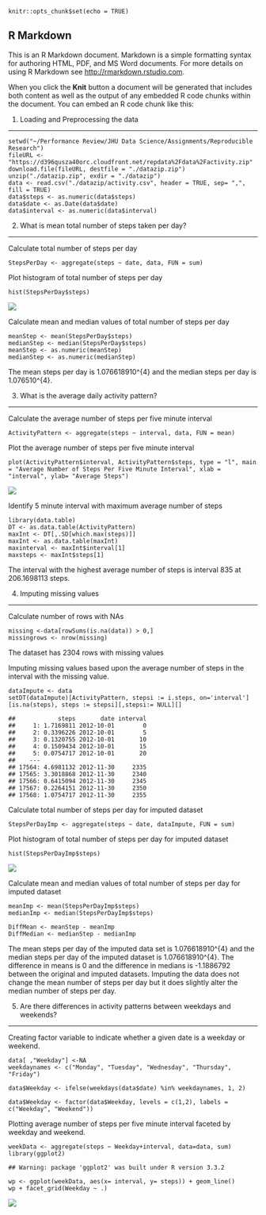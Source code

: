     knitr::opts_chunk$set(echo = TRUE)

R Markdown
----------

This is an R Markdown document. Markdown is a simple formatting syntax
for authoring HTML, PDF, and MS Word documents. For more details on
using R Markdown see <http://rmarkdown.rstudio.com>.

When you click the **Knit** button a document will be generated that
includes both content as well as the output of any embedded R code
chunks within the document. You can embed an R code chunk like this:

1. Loading and Preprocessing the data
-------------------------------------

    setwd("~/Performance Review/JHU Data Science/Assignments/Reproducible Research")
    fileURL <- "https://d396qusza40orc.cloudfront.net/repdata%2Fdata%2Factivity.zip"
    download.file(fileURL, destfile = "./datazip.zip")
    unzip("./datazip.zip", exdir = "./datazip")
    data <- read.csv("./datazip/activity.csv", header = TRUE, sep= ",", fill = TRUE)
    data$steps <- as.numeric(data$steps)
    data$date <- as.Date(data$date)
    data$interval <- as.numeric(data$interval)

2. What is mean total number of steps taken per day?
----------------------------------------------------

Calculate total number of steps per day

    StepsPerDay <- aggregate(steps ~ date, data, FUN = sum)

Plot histogram of total number of steps per day

    hist(StepsPerDay$steps)

![](Assignment1_Amstern01_files/figure-markdown_strict/hist-1.png)

Calculate mean and median values of total number of steps per day

    meanStep <- mean(StepsPerDay$steps)
    medianStep <- median(StepsPerDay$steps)
    meanStep <- as.numeric(meanStep)
    medianStep <- as.numeric(medianStep)

The mean steps per day is 1.076618910^{4} and the median steps per day
is 1.076510^{4}.

3. What is the average daily activity pattern?
----------------------------------------------

Calculate the average number of steps per five minute interval

    ActivityPattern <- aggregate(steps ~ interval, data, FUN = mean)

Plot the average number of steps per five minute interval

    plot(ActivityPattern$interval, ActivityPattern$steps, type = "l", main = "Average Number of Steps Per Five Minute Interval", xlab = "interval", ylab= "Average Steps")

![](Assignment1_Amstern01_files/figure-markdown_strict/unnamed-chunk-5-1.png)

Identify 5 minute interval with maximum average number of steps

    library(data.table)
    DT <- as.data.table(ActivityPattern)
    maxInt <- DT[,.SD[which.max(steps)]]
    maxInt <- as.data.table(maxInt)
    maxinterval <- maxInt$interval[1]
    maxsteps <- maxInt$steps[1]

The interval with the highest average number of steps is interval 835 at
206.1698113 steps.

4. Imputing missing values
--------------------------

Calculate number of rows with NAs

    missing <-data[rowSums(is.na(data)) > 0,]
    missingrows <- nrow(missing)

The dataset has 2304 rows with missing values

Imputing missing values based upon the average number of steps in the
interval with the missing value.

    dataImpute <- data
    setDT(dataImpute)[ActivityPattern, stepsi := i.steps, on='interval'][is.na(steps), steps := stepsi][,stepsi:= NULL][]

    ##            steps       date interval
    ##     1: 1.7169811 2012-10-01        0
    ##     2: 0.3396226 2012-10-01        5
    ##     3: 0.1320755 2012-10-01       10
    ##     4: 0.1509434 2012-10-01       15
    ##     5: 0.0754717 2012-10-01       20
    ##    ---                              
    ## 17564: 4.6981132 2012-11-30     2335
    ## 17565: 3.3018868 2012-11-30     2340
    ## 17566: 0.6415094 2012-11-30     2345
    ## 17567: 0.2264151 2012-11-30     2350
    ## 17568: 1.0754717 2012-11-30     2355

Calculate total number of steps per day for imputed dataset

    StepsPerDayImp <- aggregate(steps ~ date, dataImpute, FUN = sum)

Plot histogram of total number of steps per day for imputed dataset

    hist(StepsPerDayImp$steps)

![](Assignment1_Amstern01_files/figure-markdown_strict/unnamed-chunk-10-1.png)

Calculate mean and median values of total number of steps per day for
imputed dataset

    meanImp <- mean(StepsPerDayImp$steps)
    medianImp <- median(StepsPerDayImp$steps)

    DiffMean <- meanStep - meanImp
    DiffMedian <- medianStep - medianImp

The mean steps per day of the imputed data set is 1.076618910^{4} and
the median steps per day of the imputed dataset is 1.076618910^{4}. The
difference in means is 0 and the difference in medians is -1.1886792
between the original and imputed datasets. Imputing the data does not
change the mean number of steps per day but it does slightly alter the
median number of steps per day.

5. Are there differences in activity patterns between weekdays and weekends?
----------------------------------------------------------------------------

Creating factor variable to indicate whether a given date is a weekday
or weekend.

    data[ ,"Weekday"] <-NA
    weekdaynames <- c("Monday", "Tuesday", "Wednesday", "Thursday", "Friday")

    data$Weekday <- ifelse(weekdays(data$date) %in% weekdaynames, 1, 2)

    data$Weekday <- factor(data$Weekday, levels = c(1,2), labels = c("Weekday", "Weekend"))

Plotting average number of steps per five minute interval faceted by
weekday and weekend.

    weekData <- aggregate(steps ~ Weekday+interval, data=data, sum)
    library(ggplot2)

    ## Warning: package 'ggplot2' was built under R version 3.3.2

    wp <- ggplot(weekData, aes(x= interval, y= steps)) + geom_line() 
    wp + facet_grid(Weekday ~ .)

![](Assignment1_Amstern01_files/figure-markdown_strict/unnamed-chunk-13-1.png)
